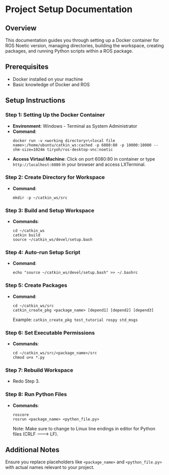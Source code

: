 
# Project Setup Documentation

## Overview
This documentation guides you through setting up a Docker container for ROS Noetic version, managing directories, building the workspace, creating packages, and running Python scripts within a ROS package.

## Prerequisites
- Docker installed on your machine
- Basic knowledge of Docker and ROS

## Setup Instructions

### Step 1: Setting Up the Docker Container
- **Environment**: Windows - Terminal as System Administrator
- **Command**:  
  ```
  docker run -v <working directory>\<local file name>:/home/ubuntu/catkin_ws:cached -p 6080:80 -p 10000:10000 --shm-size=1024m tiryoh/ros-desktop-vnc:noetic
  ```
- **Access Virtaul Machine**: Click on port 6080:80 in container or type `http://localhost:6080` in your browser and access LXTerminal.

### Step 2: Create Directory for Workspace
- **Command**:
  ```
  mkdir -p ~/catkin_ws/src
  ```

### Step 3: Build and Setup Workspace
- **Commands**:
  ```
  cd ~/catkin_ws
  catkin build
  source ~/catkin_ws/devel/setup.bash
  ```

### Step 4: Auto-run Setup Script
- **Command**:
  ```
  echo "source ~/catkin_ws/devel/setup.bash" >> ~/.bashrc
  ```

### Step 5: Create Packages
- **Command**:
  ```
  cd ~/catkin_ws/src
  catkin_create_pkg <package_name> [depend1] [depend2] [depend3]
  ```
  Example: `catkin_create_pkg test_tutorial rospy std_msgs`

### Step 6: Set Executable Permissions
- **Commands**:
  ```
  cd ~/catkin_ws/src/<package_name>/src
  chmod u+x *.py
  ```

### Step 7: Rebuild Workspace
- Redo Step 3.

### Step 8: Run Python Files
- **Commands**:
  ```
  roscore
  rosrun <package_name> <python_file.py>
  ```
  Note: Make sure to change to Linux line endings in editor for Python files (CRLF ---> LF).

## Additional Notes
Ensure you replace placeholders like `<package_name>` and `<python_file.py>` with actual names relevant to your project.

